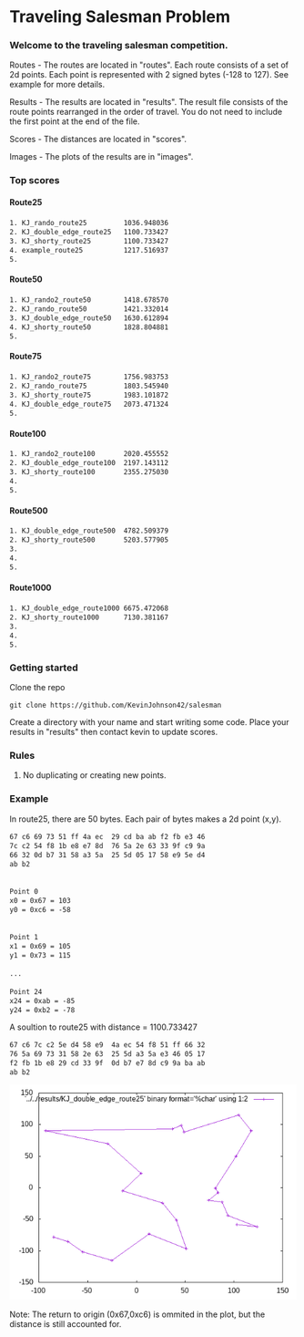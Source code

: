 # Traveling Salesman Problem

### Welcome to the traveling salesman competition.

Routes - The routes are located in "routes". Each route consists of a set of 2d points. Each point is represented with 2 signed bytes (-128 to 127). See example for more details.

Results - The results are located in "results". The result file consists of the route points rearranged in the order of travel. You do not need to include the first point at the end of the file.

Scores - The distances are located in "scores".

Images - The plots of the results are in "images".

### Top scores

#### Route25
    1. KJ_rando_route25         1036.948036
    2. KJ_double_edge_route25   1100.733427
    3. KJ_shorty_route25        1100.733427
    4. example_route25          1217.516937
    5.
#### Route50
    1. KJ_rando2_route50        1418.678570
    2. KJ_rando_route50         1421.332014
    3. KJ_double_edge_route50   1630.612894
    4. KJ_shorty_route50        1828.804881
    5. 
#### Route75
    1. KJ_rando2_route75        1756.983753
    2. KJ_rando_route75         1803.545940
    3. KJ_shorty_route75        1983.101872
    4. KJ_double_edge_route75   2073.471324
    5. 

#### Route100
    1. KJ_rando2_route100       2020.455552
    2. KJ_double_edge_route100  2197.143112
    3. KJ_shorty_route100       2355.275030
    4. 
    5. 
#### Route500
    1. KJ_double_edge_route500  4782.509379
    2. KJ_shorty_route500       5203.577905
    3. 
    4. 
    5. 
#### Route1000
    1. KJ_double_edge_route1000 6675.472068
    2. KJ_shorty_route1000      7130.381167
    3. 
    4.
    5.

### Getting started
Clone the repo

    git clone https://github.com/KevinJohnson42/salesman

Create a directory with your name and start writing some code. Place your results in "results" then contact kevin to update scores.

### Rules
1. No duplicating or creating new points.

### Example
In route25, there are 50 bytes. Each pair of bytes makes a 2d point (x,y).

    67 c6 69 73 51 ff 4a ec  29 cd ba ab f2 fb e3 46
    7c c2 54 f8 1b e8 e7 8d  76 5a 2e 63 33 9f c9 9a
    66 32 0d b7 31 58 a3 5a  25 5d 05 17 58 e9 5e d4
    ab b2                                           
                          

    Point 0
    x0 = 0x67 = 103
    y0 = 0xc6 = -58
    

    Point 1
    x1 = 0x69 = 105
    y1 = 0x73 = 115
    
    ...

    Point 24
    x24 = 0xab = -85
    y24 = 0xb2 = -78
    

A soultion to route25 with distance = 1100.733427

    67 c6 7c c2 5e d4 58 e9  4a ec 54 f8 51 ff 66 32
    76 5a 69 73 31 58 2e 63  25 5d a3 5a e3 46 05 17
    f2 fb 1b e8 29 cd 33 9f  0d b7 e7 8d c9 9a ba ab
    ab b2

![Alt text](images/KJ_double_edge_route25.png?raw=true "KJ_double_edge_route25")


Note: The return to origin (0x67,0xc6) is ommited in the plot, but the distance is still accounted for.